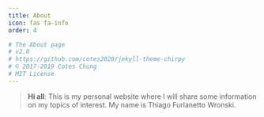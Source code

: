 ```yaml
---
title: About
icon: fas fa-info
order: 4

# The About page
# v2.0
# https://github.com/cotes2020/jekyll-theme-chirpy
# © 2017-2019 Cotes Chung
# MIT License
---
```



> **Hi all**: This is my personal website where I will share some information on my topics of interest.
My name is Thiago Furlanetto Wronski.
